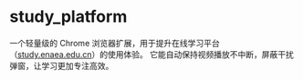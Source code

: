 # study_platform
一个轻量级的 Chrome 浏览器扩展，用于提升在线学习平台（[study.enaea.edu.cn](https://study.enaea.edu.cn)）的使用体验。   它能自动保持视频播放不中断，屏蔽干扰弹窗，让学习更加专注高效。
